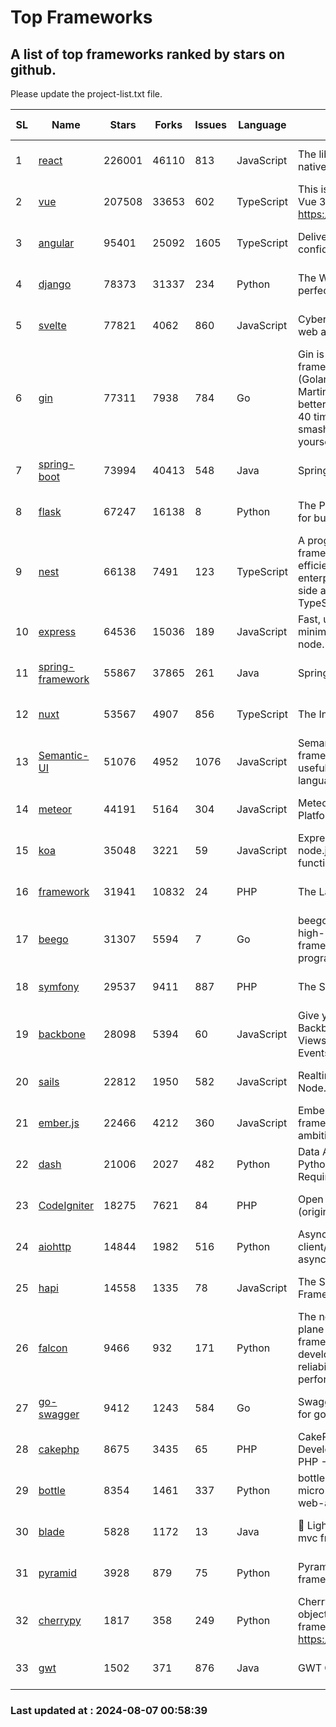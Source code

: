 # Top Frameworks
## A list of top frameworks ranked by stars on github.  
Please update the project-list.txt file.

| SL| Name  | Stars| Forks| Issues | Language | Description | Last Commit |
| --| ------| -----| ---- | ------ | -------- | ----------- | ----------- |
| 1 | [react](https://github.com/facebook/react) | 226001 | 46110 | 813 | JavaScript | The library for web and native user interfaces. | 2024-08-06 21:27:27 |
| 2 | [vue](https://github.com/vuejs/vue) | 207508 | 33653 | 602 | TypeScript | This is the repo for Vue 2. For Vue 3, go to https://github.com/vuejs/core | 2024-06-14 12:52:12 |
| 3 | [angular](https://github.com/angular/angular) | 95401 | 25092 | 1605 | TypeScript | Deliver web apps with confidence 🚀 | 2024-08-06 21:28:16 |
| 4 | [django](https://github.com/django/django) | 78373 | 31337 | 234 | Python | The Web framework for perfectionists with deadlines. | 2024-08-06 15:22:46 |
| 5 | [svelte](https://github.com/sveltejs/svelte) | 77821 | 4062 | 860 | JavaScript | Cybernetically enhanced web apps | 2024-08-06 15:49:01 |
| 6 | [gin](https://github.com/gin-gonic/gin) | 77311 | 7938 | 784 | Go | Gin is a HTTP web framework written in Go (Golang). It features a Martini-like API with much better performance -- up to 40 times faster. If you need smashing performance, get yourself some Gin. | 2024-07-14 12:34:34 |
| 7 | [spring-boot](https://github.com/spring-projects/spring-boot) | 73994 | 40413 | 548 | Java | Spring Boot | 2024-08-06 21:49:53 |
| 8 | [flask](https://github.com/pallets/flask) | 67247 | 16138 | 8 | Python | The Python micro framework for building web applications. | 2024-08-06 15:31:00 |
| 9 | [nest](https://github.com/nestjs/nest) | 66138 | 7491 | 123 | TypeScript | A progressive Node.js framework for building efficient, scalable, and enterprise-grade server-side applications with TypeScript/JavaScript 🚀 | 2024-08-06 18:46:27 |
| 10 | [express](https://github.com/expressjs/express) | 64536 | 15036 | 189 | JavaScript | Fast, unopinionated, minimalist web framework for node. | 2024-07-28 10:55:10 |
| 11 | [spring-framework](https://github.com/spring-projects/spring-framework) | 55867 | 37865 | 261 | Java | Spring Framework | 2024-08-06 10:56:57 |
| 12 | [nuxt](https://github.com/nuxt/nuxt) | 53567 | 4907 | 856 | TypeScript | The Intuitive Vue Framework. | 2024-08-06 22:34:49 |
| 13 | [Semantic-UI](https://github.com/Semantic-Org/Semantic-UI) | 51076 | 4952 | 1076 | JavaScript | Semantic is a UI component framework based around useful principles from natural language. | 2023-01-11 17:05:32 |
| 14 | [meteor](https://github.com/meteor/meteor) | 44191 | 5164 | 304 | JavaScript | Meteor, the JavaScript App Platform | 2024-08-01 13:06:37 |
| 15 | [koa](https://github.com/koajs/koa) | 35048 | 3221 | 59 | JavaScript | Expressive middleware for node.js using ES2017 async functions | 2024-06-28 15:26:17 |
| 16 | [framework](https://github.com/laravel/framework) | 31941 | 10832 | 24 | PHP | The Laravel Framework. | 2024-08-06 14:41:05 |
| 17 | [beego](https://github.com/beego/beego) | 31307 | 5594 | 7 | Go | beego is an open-source, high-performance web framework for the Go programming language. | 2024-08-02 07:05:11 |
| 18 | [symfony](https://github.com/symfony/symfony) | 29537 | 9411 | 887 | PHP | The Symfony PHP framework | 2024-08-06 19:57:46 |
| 19 | [backbone](https://github.com/jashkenas/backbone) | 28098 | 5394 | 60 | JavaScript | Give your JS App some Backbone with Models, Views, Collections, and Events | 2024-03-06 23:22:47 |
| 20 | [sails](https://github.com/balderdashy/sails) | 22812 | 1950 | 582 | JavaScript | Realtime MVC Framework for Node.js | 2024-05-17 22:00:56 |
| 21 | [ember.js](https://github.com/emberjs/ember.js) | 22466 | 4212 | 360 | JavaScript | Ember.js - A JavaScript framework for creating ambitious web applications | 2024-08-06 16:15:17 |
| 22 | [dash](https://github.com/plotly/dash) | 21006 | 2027 | 482 | Python | Data Apps & Dashboards for Python. No JavaScript Required. | 2024-07-24 19:27:39 |
| 23 | [CodeIgniter](https://github.com/bcit-ci/CodeIgniter) | 18275 | 7621 | 84 | PHP | Open Source PHP Framework (originally from EllisLab) | 2024-03-20 03:51:42 |
| 24 | [aiohttp](https://github.com/aio-libs/aiohttp) | 14844 | 1982 | 516 | Python | Asynchronous HTTP client/server framework for asyncio and Python | 2024-08-06 21:13:32 |
| 25 | [hapi](https://github.com/hapijs/hapi) | 14558 | 1335 | 78 | JavaScript | The Simple, Secure Framework Developers Trust | 2024-07-04 00:48:01 |
| 26 | [falcon](https://github.com/falconry/falcon) | 9466 | 932 | 171 | Python | The no-magic web data plane API and microservices framework for Python developers, with a focus on reliability, correctness, and performance at scale. | 2024-08-06 07:30:58 |
| 27 | [go-swagger](https://github.com/go-swagger/go-swagger) | 9412 | 1243 | 584 | Go | Swagger 2.0 implementation for go | 2024-05-13 17:21:38 |
| 28 | [cakephp](https://github.com/cakephp/cakephp) | 8675 | 3435 | 65 | PHP | CakePHP: The Rapid Development Framework for PHP - Official Repository | 2024-08-05 16:04:14 |
| 29 | [bottle](https://github.com/bottlepy/bottle) | 8354 | 1461 | 337 | Python | bottle.py is a fast and simple micro-framework for python web-applications. | 2024-01-03 22:31:48 |
| 30 | [blade](https://github.com/lets-blade/blade) | 5828 | 1172 | 13 | Java | :rocket: Lightning fast and elegant mvc framework for Java8 | 2024-06-17 01:05:35 |
| 31 | [pyramid](https://github.com/Pylons/pyramid) | 3928 | 879 | 75 | Python | Pyramid - A Python web framework | 2024-06-10 16:09:42 |
| 32 | [cherrypy](https://github.com/cherrypy/cherrypy) | 1817 | 358 | 249 | Python | CherryPy is a pythonic, object-oriented HTTP framework.      https://cherrypy.dev | 2024-07-02 23:41:56 |
| 33 | [gwt](https://github.com/gwtproject/gwt) | 1502 | 371 | 876 | Java | GWT Open Source Project | 2024-07-30 01:55:48 |

### Last updated at : 2024-08-07 00:58:39
